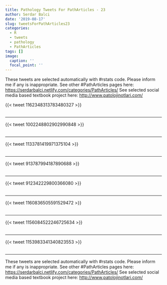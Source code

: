 ```yaml
---
title: Pathology Tweets For PathArticles - 23
author: Serdar Balci
date: '2019-08-17'
slug: tweetsForPathArticles23
categories:
  - R
  - tweets
  - pathology
  - PathArticles
tags: []
image:
  caption: ''
  focal_point: ''
---
```



These tweets are selected automatically with #rstats code. Please inform me if any is inappropriate.
See other #PathArticles pages here: https://serdarbalci.netlify.com/categories/PathArticles/ 
See selected social media based textbook project here: http://www.patolojinotlari.com/

{{< tweet 1162348313783480327 >}}
<br>
<br>
<hr>
{{< tweet 1002248802902990848 >}}
<br>
<br>
<hr>
{{< tweet 1133781419971375104 >}}
<br>
<br>
<hr>
{{< tweet 913787994187890688 >}}
<br>
<br>
<hr>
{{< tweet 912342229800366080 >}}
<br>
<br>
<hr>
{{< tweet 1160836505591529472 >}}
<br>
<br>
<hr>
{{< tweet 1156084522246725634 >}}
<br>
<br>
<hr>
{{< tweet 1153983341340823553 >}}
<br>
<br>
<hr>


These tweets are selected automatically with #rstats code. Please inform me if any is inappropriate.
See other #PathArticles pages here: https://serdarbalci.netlify.com/categories/PathArticles/ 
See selected social media based textbook project here: http://www.patolojinotlari.com/
